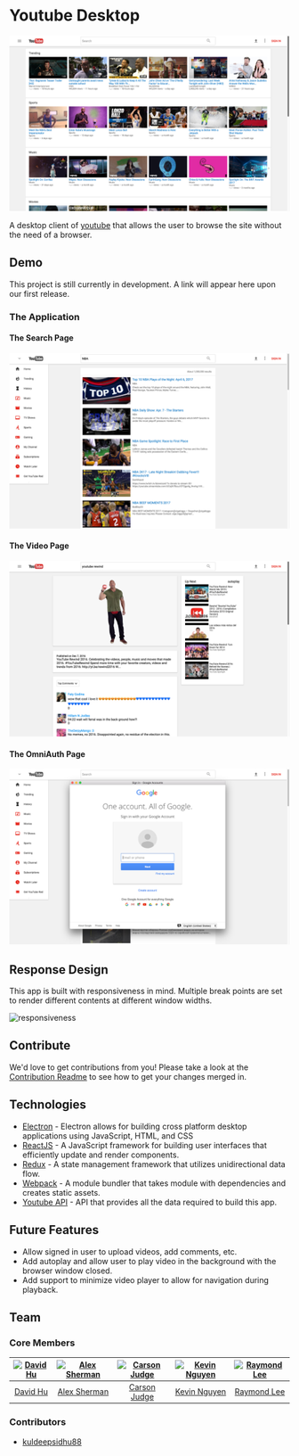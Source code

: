 # Youtube Desktop

![Home Page](/docs/images/home_page.png)

A desktop client of [youtube](https://www.youtube.com) that allows the user to browse the site without the need of a browser.

## Demo

This project is still currently in development. A link will appear here upon our first release.

### The Application

#### The Search Page

![Search Page](/docs/images/search_page.png)

#### The Video Page

![Video Page](/docs/images/video_page.png)

#### The OmniAuth Page

![OAuth Page](/docs/images/oauth.png)

## Response Design

This app is built with responsiveness in mind. Multiple break points are set to render different contents at different window widths.

![responsiveness](/docs/images/responsive.gif)

## Contribute

We'd love to get contributions from you! Please take a look at the [Contribution Readme] to see how to get your changes merged in.

[Contribution Readme]: CONTRIBUTING.md

## Technologies

- [Electron](https://electron.atom.io/) - Electron allows for building cross platform desktop applications using JavaScript, HTML, and CSS
- [ReactJS](https://facebook.github.io/react/) - A JavaScript framework for building user interfaces that efficiently update and render components.
- [Redux](http://redux.js.org/) - A state management framework that utilizes unidirectional data flow.
- [Webpack](https://webpack.github.io/) - A module bundler that takes module with dependencies and creates static assets.
- [Youtube API](https://developers.google.com/youtube/) - API that provides all the data required to build this app.

## Future Features

- Allow signed in user to upload videos, add comments, etc.
- Add autoplay and allow user to play video in the background with the browser window closed.
- Add support to minimize video player to allow for navigation during playback.

## Team

### Core Members

[![David Hu][pic_dh]][git_dh] | [![Alex Sherman][pic_as]][git_as] | [![Carson Judge][pic_cj]][git_cj] | [![Kevin Nguyen][pic_kn]][git_kn] | [![Raymond Lee][pic_rl]][git_rl]
:------------------:|:-----------------------:|:-----------------------:|:----------------------:|:---:
[David Hu][git_dh]  | [Alex Sherman][git_as]  | [Carson Judge][git_cj]  | [Kevin Nguyen][git_kn] | [Raymond Lee][git_rl]

[pic_dh]: https://avatars2.githubusercontent.com/u/15827041?v=3&s=200
[pic_as]: https://avatars0.githubusercontent.com/u/19175984?v=3&s=200
[pic_cj]: https://avatars3.githubusercontent.com/u/22506482?v=3&s=200
[pic_kn]: https://avatars0.githubusercontent.com/u/15253174?v=3&s=200
[pic_rl]: https://avatars3.githubusercontent.com/u/20022799?v=3&s=200
[git_dh]: https://github.com/davidhu2000
[git_as]: https://github.com/asherman-ca
[git_cj]: https://github.com/cjudge1337
[git_kn]: https://github.com/nguyenkevin16
[git_rl]: https://github.com/rlee0525

### Contributors

- [kuldeepsidhu88](https://github.com/kuldeepsidhu88)

